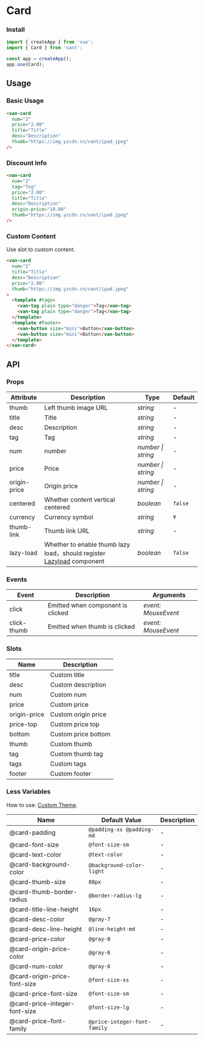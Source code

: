 # Card

### Install

```js
import { createApp } from 'vue';
import { Card } from 'vant';

const app = createApp();
app.use(Card);
```

## Usage

### Basic Usage

```html
<van-card
  num="2"
  price="2.00"
  title="Title"
  desc="Description"
  thumb="https://img.yzcdn.cn/vant/ipad.jpeg"
/>
```

### Discount Info

```html
<van-card
  num="2"
  tag="Tag"
  price="2.00"
  title="Title"
  desc="Description"
  origin-price="10.00"
  thumb="https://img.yzcdn.cn/vant/ipad.jpeg"
/>
```

### Custom Content

Use slot to custom content.

```html
<van-card
  num="2"
  title="Title"
  desc="Description"
  price="2.00"
  thumb="https://img.yzcdn.cn/vant/ipad.jpeg"
>
  <template #tags>
    <van-tag plain type="danger">Tag</van-tag>
    <van-tag plain type="danger">Tag</van-tag>
  </template>
  <template #footer>
    <van-button size="mini">Button</van-button>
    <van-button size="mini">Button</van-button>
  </template>
</van-card>
```

## API

### Props

| Attribute | Description | Type | Default |
| --- | --- | --- | --- |
| thumb | Left thumb image URL | _string_ | - |
| title | Title | _string_ | - |
| desc | Description | _string_ | - |
| tag | Tag | _string_ | - |
| num | number | _number \| string_ | - |
| price | Price | _number \| string_ | - |
| origin-price | Origin price | _number \| string_ | - |
| centered | Whether content vertical centered | _boolean_ | `false` |
| currency | Currency symbol | _string_ | `¥` |
| thumb-link | Thumb link URL | _string_ | - |
| lazy-load | Whether to enable thumb lazy load，should register [Lazyload](#/en-US/lazyload) component | _boolean_ | `false` |

### Events

| Event       | Description                       | Arguments           |
| ----------- | --------------------------------- | ------------------- |
| click       | Emitted when component is clicked | _event: MouseEvent_ |
| click-thumb | Emitted when thumb is clicked     | _event: MouseEvent_ |

### Slots

| Name         | Description         |
| ------------ | ------------------- |
| title        | Custom title        |
| desc         | Custom description  |
| num          | Custom num          |
| price        | Custom price        |
| origin-price | Custom origin price |
| price-top    | Custom price top    |
| bottom       | Custom price bottom |
| thumb        | Custom thumb        |
| tag          | Custom thumb tag    |
| tags         | Custom tags         |
| footer       | Custom footer       |

### Less Variables

How to use: [Custom Theme](#/en-US/theme).

| Name                          | Default Value                | Description |
| ----------------------------- | ---------------------------- | ----------- |
| @card-padding                 | `@padding-xs @padding-md`    | -           |
| @card-font-size               | `@font-size-sm`              | -           |
| @card-text-color              | `@text-color`                | -           |
| @card-background-color        | `@background-color-light`    | -           |
| @card-thumb-size              | `88px`                       | -           |
| @card-thumb-border-radius     | `@border-radius-lg`          | -           |
| @card-title-line-height       | `16px`                       | -           |
| @card-desc-color              | `@gray-7`                    | -           |
| @card-desc-line-height        | `@line-height-md`            | -           |
| @card-price-color             | `@gray-8`                    | -           |
| @card-origin-price-color      | `@gray-6`                    | -           |
| @card-num-color               | `@gray-6`                    | -           |
| @card-origin-price-font-size  | `@font-size-xs`              | -           |
| @card-price-font-size         | `@font-size-sm`              | -           |
| @card-price-integer-font-size | `@font-size-lg`              | -           |
| @card-price-font-family       | `@price-integer-font-family` | -           |
